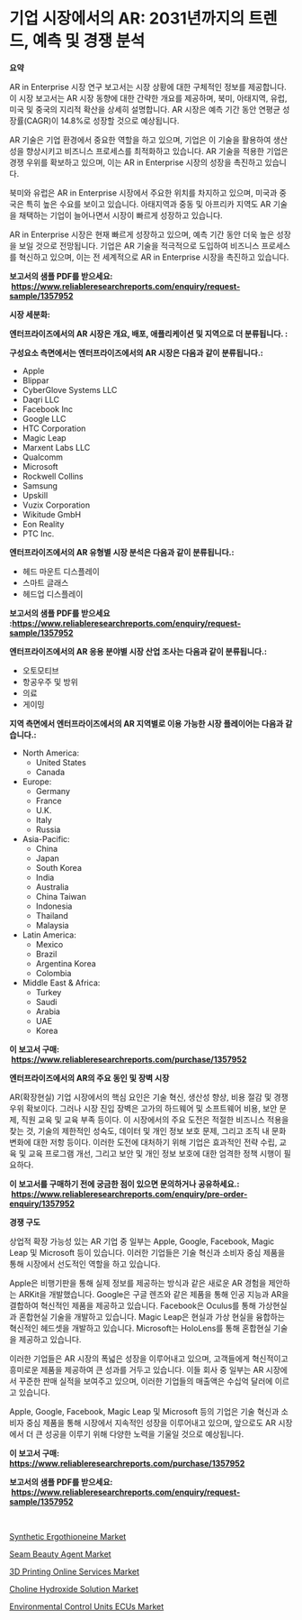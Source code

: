 <p><h1>기업 시장에서의 AR: 2031년까지의 트렌드, 예측 및 경쟁 분석</h1></p><p><strong>요약</strong></p>
<p><p>AR in Enterprise 시장 연구 보고서는 시장 상황에 대한 구체적인 정보를 제공합니다. 이 시장 보고서는 AR 시장 동향에 대한 간략한 개요를 제공하며, 북미, 아태지역, 유럽, 미국 및 중국의 지리적 확산을 상세히 설명합니다. AR 시장은 예측 기간 동안 연평균 성장률(CAGR)이 14.8%로 성장할 것으로 예상됩니다. </p><p>AR 기술은 기업 환경에서 중요한 역할을 하고 있으며, 기업은 이 기술을 활용하여 생산성을 향상시키고 비즈니스 프로세스를 최적화하고 있습니다. AR 기술을 적용한 기업은 경쟁 우위를 확보하고 있으며, 이는 AR in Enterprise 시장의 성장을 촉진하고 있습니다.</p><p>북미와 유럽은 AR in Enterprise 시장에서 주요한 위치를 차지하고 있으며, 미국과 중국은 특히 높은 수요를 보이고 있습니다. 아태지역과 중동 및 아프리카 지역도 AR 기술을 채택하는 기업이 늘어나면서 시장이 빠르게 성장하고 있습니다.</p><p>AR in Enterprise 시장은 현재 빠르게 성장하고 있으며, 예측 기간 동안 더욱 높은 성장을 보일 것으로 전망됩니다. 기업은 AR 기술을 적극적으로 도입하여 비즈니스 프로세스를 혁신하고 있으며, 이는 전 세계적으로 AR in Enterprise 시장을 촉진하고 있습니다.</p></p>
<p><strong>보고서의 샘플 PDF를 받으세요: &nbsp;<a href="https://www.reliableresearchreports.com/enquiry/request-sample/1357952">https://www.reliableresearchreports.com/enquiry/request-sample/1357952</a></strong></p>
<p><strong>시장 세분화:</strong></p>
<p><strong> 엔터프라이즈에서의 AR 시장은 개요, 배포, 애플리케이션 및 지역으로 더 분류됩니다. :</strong></p>
<p><strong>구성요소 측면에서는 엔터프라이즈에서의 AR 시장은 다음과 같이 분류됩니다.:</strong></p>
<p><ul><li>Apple</li><li>Blippar</li><li>CyberGlove Systems LLC</li><li>Daqri LLC</li><li>Facebook Inc</li><li>Google LLC</li><li>HTC Corporation</li><li>Magic Leap</li><li>Marxent Labs LLC</li><li>Qualcomm</li><li>Microsoft</li><li>Rockwell Collins</li><li>Samsung</li><li>Upskill</li><li>Vuzix Corporation</li><li>Wikitude GmbH</li><li>Eon Reality</li><li>PTC Inc.</li></ul></p>
<p><strong> 엔터프라이즈에서의 AR 유형별 시장 분석은 다음과 같이 분류됩니다.:</strong></p>
<p><ul><li>헤드 마운트 디스플레이</li><li>스마트 글래스</li><li>헤드업 디스플레이</li></ul></p>
<p><strong>보고서의 샘플 PDF를 받으세요 :<a href="https://www.reliableresearchreports.com/enquiry/request-sample/1357952">https://www.reliableresearchreports.com/enquiry/request-sample/1357952</a></strong></p>
<p><strong> 엔터프라이즈에서의 AR 응용 분야별 시장 산업 조사는 다음과 같이 분류됩니다.:</strong></p>
<p><ul><li>오토모티브</li><li>항공우주 및 방위</li><li>의료</li><li>게이밍</li></ul></p>
<p><strong>지역 측면에서 엔터프라이즈에서의 AR 지역별로 이용 가능한 시장 플레이어는 다음과 같습니다.:</strong></p>
<p><ul>
    <li>
        North America:
        <ul>
            <li>United States</li>
            <li>Canada</li>
        </ul>
    </li>
    <li>
        Europe:
        <ul>
            <li>Germany</li>
            <li>France</li>
            <li>U.K.</li>
            <li>Italy</li>
            <li>Russia</li>
        </ul>
    </li>
    <li>
        Asia-Pacific:
        <ul>
            <li>China</li>
            <li>Japan</li>
            <li>South Korea</li>
            <li>India</li>
            <li>Australia</li>
            <li>China Taiwan</li>
            <li>Indonesia</li>
            <li>Thailand</li>
            <li>Malaysia</li>
        </ul>
    </li>
    <li>
        Latin America:
        <ul>
            <li>Mexico</li>
            <li>Brazil</li>
            <li>Argentina Korea</li>
            <li>Colombia</li>
        </ul>
    </li>
    <li>
        Middle East & Africa:
        <ul>
            <li>Turkey</li>
            <li>Saudi</li>
            <li>Arabia</li>
            <li>UAE</li>
            <li>Korea</li>
        </ul>
    </li>
    </ul></p>
<p><strong>이 보고서 구매: &nbsp;<a href="https://www.reliableresearchreports.com/purchase/1357952">https://www.reliableresearchreports.com/purchase/1357952</a></strong></p>
<p><strong>엔터프라이즈에서의 AR의 주요 동인 및 장벽 시장</strong></p>
<p><p>AR(확장현실) 기업 시장에서의 핵심 요인은 기술 혁신, 생산성 향상, 비용 절감 및 경쟁 우위 확보이다. 그러나 시장 진입 장벽은 고가의 하드웨어 및 소프트웨어 비용, 보안 문제, 직원 교육 및 교육 부족 등이다. 이 시장에서의 주요 도전은 적절한 비즈니스 적용을 찾는 것, 기술의 제한적인 성숙도, 데이터 및 개인 정보 보호 문제, 그리고 조직 내 문화 변화에 대한 저항 등이다. 이러한 도전에 대처하기 위해 기업은 효과적인 전략 수립, 교육 및 교육 프로그램 개선, 그리고 보안 및 개인 정보 보호에 대한 엄격한 정책 시행이 필요하다.</p></p>
<p><strong>이 보고서를 구매하기 전에 궁금한 점이 있으면 문의하거나 공유하세요.: &nbsp;<a href="https://www.reliableresearchreports.com/enquiry/pre-order-enquiry/1357952">https://www.reliableresearchreports.com/enquiry/pre-order-enquiry/1357952</a></strong></p>
<p><strong>경쟁 구도</strong></p>
<p><p>상업적 확장 가능성 있는 AR 기업 중 일부는 Apple, Google, Facebook, Magic Leap 및 Microsoft 등이 있습니다. 이러한 기업들은 기술 혁신과 소비자 중심 제품을 통해 시장에서 선도적인 역할을 하고 있습니다.</p><p>Apple은 비행기판을 통해 실제 정보를 제공하는 방식과 같은 새로운 AR 경험을 제안하는 ARKit을 개발했습니다. Google은 구글 렌즈와 같은 제품을 통해 인공 지능과 AR을 결합하여 혁신적인 제품을 제공하고 있습니다. Facebook은 Oculus를 통해 가상현실과 혼합현실 기술을 개발하고 있습니다. Magic Leap은 현실과 가상 현실을 융합하는 혁신적인 헤드셋을 개발하고 있습니다. Microsoft는 HoloLens를 통해 혼합현실 기술을 제공하고 있습니다.</p><p>이러한 기업들은 AR 시장의 폭넓은 성장을 이루어내고 있으며, 고객들에게 혁신적이고 흥미로운 제품을 제공하여 큰 성과를 거두고 있습니다. 이들 회사 중 일부는 AR 시장에서 꾸준한 판매 실적을 보여주고 있으며, 이러한 기업들의 매출액은 수십억 달러에 이르고 있습니다.</p><p>Apple, Google, Facebook, Magic Leap 및 Microsoft 등의 기업은 기술 혁신과 소비자 중심 제품을 통해 시장에서 지속적인 성장을 이루어내고 있으며, 앞으로도 AR 시장에서 더 큰 성공을 이루기 위해 다양한 노력을 기울일 것으로 예상됩니다.</p></p>
<p><strong>이 보고서 구매: &nbsp; <a href="https://www.reliableresearchreports.com/purchase/1357952">https://www.reliableresearchreports.com/purchase/1357952</a></strong></p>
<p><strong>보고서의 샘플 PDF를 받으세요: &nbsp;<a href="https://www.reliableresearchreports.com/enquiry/request-sample/1357952">https://www.reliableresearchreports.com/enquiry/request-sample/1357952</a></strong><strong></strong></p>
<p>&nbsp;</p>
<p><p><a href="https://three-jumbo-f6d.notion.site/Synthetic-Ergothioneine-Market-Size-Market-Share-and-Global-Market-Analysis-Report-2024-2031-f945d78427104c8fa2b70dc417f19846">Synthetic Ergothioneine Market</a></p><p><a href="https://github.com/prosalinda88/Market-Research-Report-List-3/blob/main/seam-beauty-agent-market.md">Seam Beauty Agent Market</a></p><p><a href="https://issuu.com/reportprime-2/docs/3d-printing-online-services-market-size-2030.pptx">3D Printing Online Services Market</a></p><p><a href="https://github.com/globismark/Market-Research-Report-List-2/blob/main/choline-hydroxide-solution-market.md">Choline Hydroxide Solution Market</a></p><p><a href="https://view.publitas.com/reportprime-1/environmental-control-units-ecus-market-size-market-share-and-global-market-analysis-report-2024-2031/">Environmental Control Units ECUs Market</a></p></p>